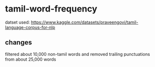 # tamil-word-frequency

datset used: https://www.kaggle.com/datasets/praveengovi/tamil-language-corpus-for-nlp

## changes 
filtered about 10,000 non-tamil words and removed trailing punctuations from about 25,000 words